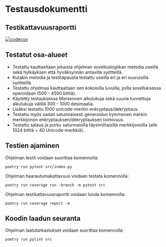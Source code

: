 # Testausdokumentti

## Testikattavuusraportti

[![codecov](https://codecov.io/gh/Dhkj/Tiralabra/branch/main/graph/badge.svg?token=GGQ60FH4C3)](https://codecov.io/gh/Dhkj/Tiralabra)

## Testatut osa-alueet

- Testattu kauttaaltaan jokaista ohjelman sovelluslogiikan metodia useilla sekä hylkäyksen että hyväksynnän antavilla syötteillä.
- Kutakin metodia ja testitapausta testattu useilla eri ja eri suuruisilla syötteillä.
- Testattu ohjelmaa kauttaaltaan sen kokoisilla luvuilla, joilla sovelluksessa operoidaan (500 - 4500 bittiä).
- Käytetty testauksessa Mersennen alkulukuja sekä suuria tunnettuja alkulukuja välillä 300 - 1000 desimaalia.
- Lisäksi testattu 1000 unicode-merkin enkryptaus/dekryptaus.
- Testattu myös sadan satunnaisesti generoidun kymmenen merkin merkkijonon enkryptauksen/dekryptauksen toimivuus.
- Testattu salaus ja purku satunnaisilla täysimittaisilla merkkijonoilla (alle 1024 bittiä = 40 Unicode-merkkiä).

## Testien ajaminen

Ohjelman testit voidaan suorittaa komennolla:

```poetry run pytest src/index.py```

Ohjelman haarautumakattavuus voidaan testata komennolla:

```poetry run coverage run -branch -m pytest src```

Ohjelman testikattavuusraportti voidaan luoda komennolla:

```poetry run coverage report -m```

## Koodin laadun seuranta

Ohjelman laatutarkastukset voidaan suorittaa komennolla:

```poetry run pylint src```
